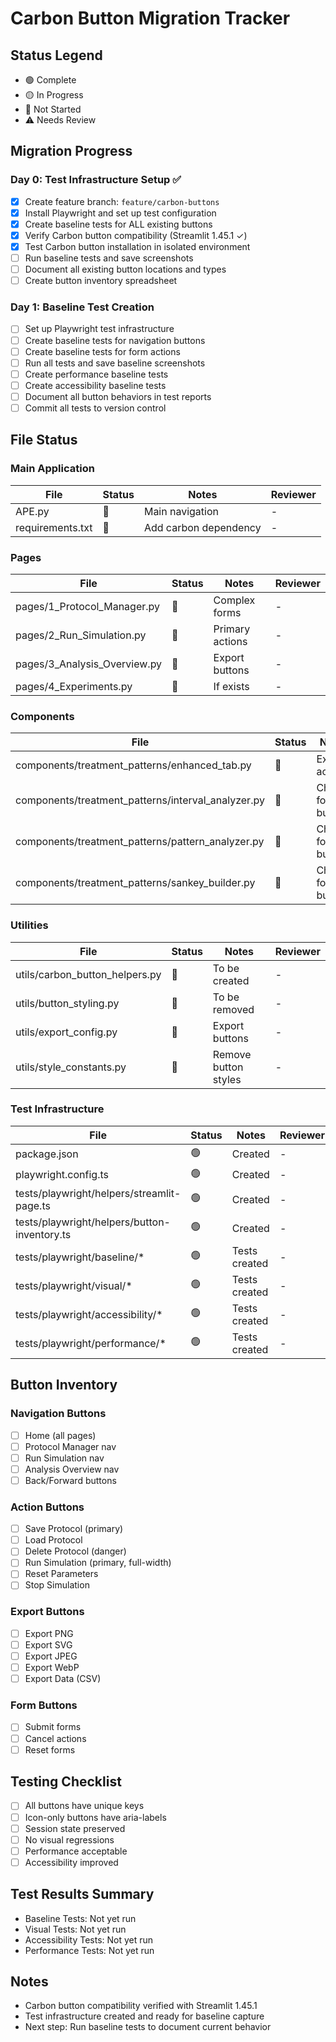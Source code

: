 # Carbon Button Migration Tracker

## Status Legend
- 🟢 Complete
- 🟡 In Progress
- 🔴 Not Started
- ⚠️ Needs Review

## Migration Progress

### Day 0: Test Infrastructure Setup ✅
- [x] Create feature branch: `feature/carbon-buttons`
- [x] Install Playwright and set up test configuration
- [x] Create baseline tests for ALL existing buttons
- [x] Verify Carbon button compatibility (Streamlit 1.45.1 ✓)
- [x] Test Carbon button installation in isolated environment
- [ ] Run baseline tests and save screenshots
- [ ] Document all existing button locations and types
- [ ] Create button inventory spreadsheet

### Day 1: Baseline Test Creation
- [ ] Set up Playwright test infrastructure
- [ ] Create baseline tests for navigation buttons
- [ ] Create baseline tests for form actions
- [ ] Run all tests and save baseline screenshots
- [ ] Create performance baseline tests
- [ ] Create accessibility baseline tests
- [ ] Document all button behaviors in test reports
- [ ] Commit all tests to version control

## File Status

### Main Application
| File | Status | Notes | Reviewer |
|------|--------|-------|----------|
| APE.py | 🔴 | Main navigation | - |
| requirements.txt | 🔴 | Add carbon dependency | - |

### Pages
| File | Status | Notes | Reviewer |
|------|--------|-------|----------|
| pages/1_Protocol_Manager.py | 🔴 | Complex forms | - |
| pages/2_Run_Simulation.py | 🔴 | Primary actions | - |
| pages/3_Analysis_Overview.py | 🔴 | Export buttons | - |
| pages/4_Experiments.py | 🔴 | If exists | - |

### Components
| File | Status | Notes | Reviewer |
|------|--------|-------|----------|
| components/treatment_patterns/enhanced_tab.py | 🔴 | Export actions | - |
| components/treatment_patterns/interval_analyzer.py | 🔴 | Check for buttons | - |
| components/treatment_patterns/pattern_analyzer.py | 🔴 | Check for buttons | - |
| components/treatment_patterns/sankey_builder.py | 🔴 | Check for buttons | - |

### Utilities
| File | Status | Notes | Reviewer |
|------|--------|-------|----------|
| utils/carbon_button_helpers.py | 🔴 | To be created | - |
| utils/button_styling.py | 🔴 | To be removed | - |
| utils/export_config.py | 🔴 | Export buttons | - |
| utils/style_constants.py | 🔴 | Remove button styles | - |

### Test Infrastructure
| File | Status | Notes | Reviewer |
|------|--------|-------|----------|
| package.json | 🟢 | Created | - |
| playwright.config.ts | 🟢 | Created | - |
| tests/playwright/helpers/streamlit-page.ts | 🟢 | Created | - |
| tests/playwright/helpers/button-inventory.ts | 🟢 | Created | - |
| tests/playwright/baseline/* | 🟢 | Tests created | - |
| tests/playwright/visual/* | 🟢 | Tests created | - |
| tests/playwright/accessibility/* | 🟢 | Tests created | - |
| tests/playwright/performance/* | 🟢 | Tests created | - |

## Button Inventory

### Navigation Buttons
- [ ] Home (all pages)
- [ ] Protocol Manager nav
- [ ] Run Simulation nav
- [ ] Analysis Overview nav
- [ ] Back/Forward buttons

### Action Buttons
- [ ] Save Protocol (primary)
- [ ] Load Protocol
- [ ] Delete Protocol (danger)
- [ ] Run Simulation (primary, full-width)
- [ ] Reset Parameters
- [ ] Stop Simulation

### Export Buttons
- [ ] Export PNG
- [ ] Export SVG
- [ ] Export JPEG
- [ ] Export WebP
- [ ] Export Data (CSV)

### Form Buttons
- [ ] Submit forms
- [ ] Cancel actions
- [ ] Reset forms

## Testing Checklist
- [ ] All buttons have unique keys
- [ ] Icon-only buttons have aria-labels
- [ ] Session state preserved
- [ ] No visual regressions
- [ ] Performance acceptable
- [ ] Accessibility improved

## Test Results Summary
- Baseline Tests: Not yet run
- Visual Tests: Not yet run
- Accessibility Tests: Not yet run
- Performance Tests: Not yet run

## Notes
- Carbon button compatibility verified with Streamlit 1.45.1
- Test infrastructure created and ready for baseline capture
- Next step: Run baseline tests to document current behavior